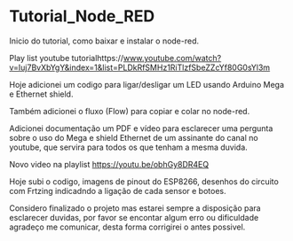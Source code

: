 # Tutorial_Node_RED
Inicio do tutorial, como baixar e instalar o node-red.

Play list youtube tutorialhttps://www.youtube.com/watch?v=Iuj7BvXbYgY&index=1&list=PLDkRfSMHz1RiTlzfSbeZZcYf80G0sYl3m

Hoje adicionei um codigo para ligar/desligar um LED usando Arduino Mega e Ethernet shield.

Também adicionei o fluxo (Flow) para copiar e colar no node-red.

Adicionei documentação um PDF e vídeo para esclarecer uma pergunta sobre o uso do Mega e shield Ethernet de um assinante do canal no youtube, que servira para todos os que tenham a mesma duvida.

Novo video na playlist https://youtu.be/obhGy8DR4EQ 

Hoje subi o codigo, imagens de pinout do ESP8266, desenhos do circuito com Frtzing indicadndo a ligação de cada sensor e botoes.

Considero finalizado o projeto mas estarei sempre a disposição para esclarecer duvidas, por favor se encontar algum erro ou dificuldade agradeço me comunicar, desta forma corrigirei o antes possivel.

